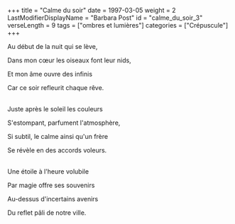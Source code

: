 +++
title = "Calme du soir"
date = 1997-03-05
weight = 2
LastModifierDisplayName = "Barbara Post"
id = "calme_du_soir_3"
verseLength = 9
tags = ["ombres et lumières"]
categories = ["Crépuscule"]
+++

Au début de la nuit qui se lève,

Dans mon cœur les oiseaux font leur nids,

Et mon âme ouvre des infinis

Car ce soir refleurit chaque rêve.

 \
Juste après le soleil les couleurs

S'estompant, parfument l'atmosphère,

Si subtil, le calme ainsi qu'un frère

Se révèle en des accords voleurs.

 \
Une étoile à l'heure volubile

Par magie offre ses souvenirs

Au-dessus d'incertains avenirs

Du reflet pâli de notre ville.

